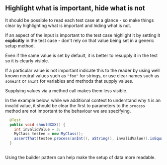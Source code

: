 ## Highlight what is important, hide what is not

It should be possible to read each test case at a glance - so make things clear by highlighting what is important and hiding what is not.

If an aspect of the input is important to the test case highlight it by setting it **explicitly** in the test case - don't rely on that value being set in a generic setup method. 

Even if the same value is set by default, it is better to resupply it in the test so it is clearly visible.

If a particular value is not important indicate this to the reader by using well known neutral values such as `"foo"` for strings, or use clear names such as `someInt` or `anInt` for variables and methods that supply values.

Supplying values via a method call makes them less visible.

In the example below, while we additional context to understand why `3` is an invalid value, it should be clear the first to parameters to the `process` method are not important to the behaviour we are specifying. 

```java
  @Test
  public void shouldXXX() {
    int invalidValue = 3;
    MyClass testee = new MyClass();
    assertThat(testee.process(anInt(), aString(), invalidValue)).isEqualTo(Status.FAIL);
  }
  
```

Using the builder pattern can help make the setup of data more readable.
